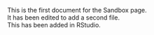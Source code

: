 This is the first document for the Sandbox page.
<br>
It has been edited to add a second file.
<br>
This has been added in RStudio.
